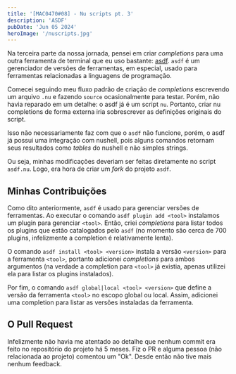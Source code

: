 ```yaml
---
title: '[MAC0470#08] - Nu scripts pt. 3'
description: 'ASDF'
pubDate: 'Jun 05 2024'
heroImage: '/nuscripts.jpg'
---
```


Na terceira parte da nossa jornada, pensei em criar _completions_ para uma outra ferramenta de terminal que eu uso bastante: [asdf](https://asdf-vm.com). `asdf` é um gerenciador de versões de ferramentas, em especial, usado para ferramentas relacionadas a linguagens de programação.

Comecei seguindo meu fluxo padrão de criação de _completions_ escrevendo um arquivo `.nu` e fazendo `source` ocasionalmente para testar. Porém, não havia reparado em um detalhe: o asdf já é um script `nu`. Portanto, criar nu completions de forma externa iria sobrescrever as definições originais do script.

Isso não necessariamente faz com que o `asdf` não funcione, porém, o asdf já possui uma integração com nushell, pois alguns comandos retornam seus resultados como _tables_ do nushell e não simples strings.

Ou seja, minhas modificações deveriam ser feitas diretamente no script `asdf.nu`. Logo, era hora de criar um _fork_ do projeto `asdf`.

## Minhas Contribuições

Como dito anteriormente, `asdf` é usado para gerenciar versões de ferramentas. Ao executar o comando `asdf plugin add <tool>` instalamos um plugin para gerenciar `<tool>`. Então, criei _completions_ para listar todos os plugins que estão catalogados pelo `asdf` (no momento são cerca de 700 plugins, infelizmente a completion é relativamente lenta).

O comando `asdf install <tool> <version>` instala a versão `<version>` para a ferramenta `<tool>`, portanto adicionei _completions_ para ambos argumentos (na verdade a completion para `<tool>` já existia, apenas utilizei ela para listar os plugins instalados).

Por fim, o comando `asdf global|local <tool> <version>` que define a versão da ferramenta `<tool>` no escopo global ou local. Assim, adicionei uma completion para listar as versões instaladas da ferramenta.

## O Pull Request

Infelizmente não havia me atentado ao detalhe que nenhum commit era feito no repositório do projeto há 5 meses. Fiz o PR e alguma pessoa (não relacionada ao projeto) comentou um "Ok". Desde então não tive mais nenhum feedback.
